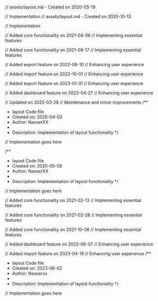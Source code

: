 // assets/layout.md - Created on 2020-05-19

// Implementation
// assets/layout.md - Created on 2020-10-13

// Implementation

// Added core functionality on 2021-04-06
// Implementing essential features

// Added core functionality on 2021-08-17
// Implementing essential features

// Added export feature on 2022-06-10
// Enhancing user experience

// Added import feature on 2022-10-01
// Enhancing user experience

// Added export feature on 2023-01-31
// Enhancing user experience

// Added dashboard feature on 2023-04-27
// Enhancing user experience

// Updated on 2025-03-28
// Maintenance and minor improvements
/**
 * layout Code file
 * Created on: 2020-04-03
 * Author: NasserXX
 *
 * Description: Implementation of layout functionality
 */
 
// Implementation goes here

/**
 * layout Code file
 * Created on: 2020-05-08
 * Author: NasserXX
 *
 * Description: Implementation of layout functionality
 */
 
// Implementation goes here


// Added core functionality on 2021-02-13
// Implementing essential features

// Added core functionality on 2021-02-28
// Implementing essential features

// Added core functionality on 2021-10-06
// Implementing essential features

// Added dashboard feature on 2022-06-07
// Enhancing user experience

// Added import feature on 2023-04-19
// Enhancing user experience
/**
 * layout Code file
 * Created on: 2023-06-02
 * Author: Nasserxx
 *
 * Description: Implementation of layout functionality
 */
 
// Implementation goes here

